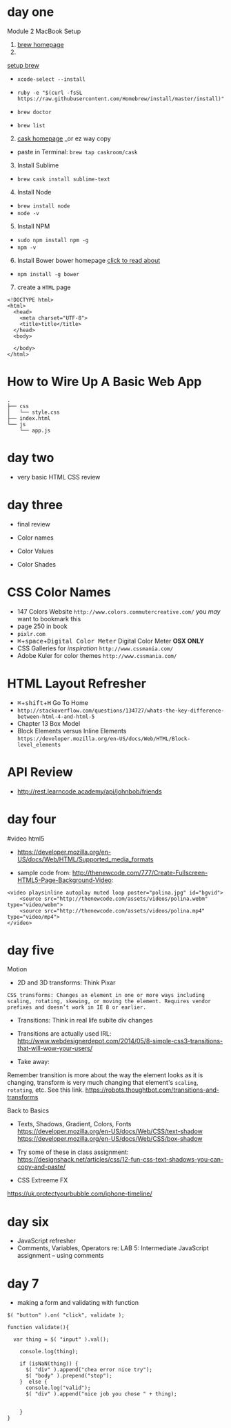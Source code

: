 # day one
Module 2 MacBook Setup

1. [brew homepage](http://brew.sh/)
2. 
 [setup brew](https://coolestguidesontheplanet.com/installing-homebrew-on-os-x-el-capitan-10-11-package-manager-for-unix-apps/) 

 * `xcode-select --install`

 * `ruby -e "$(curl -fsSL https://raw.githubusercontent.com/Homebrew/install/master/install)"`

 * `brew doctor`

 * `brew list`

2. [cask homepage](https://caskroom.github.io) _or ez way copy  
 * paste in Terminal: `brew tap caskroom/cask`

3. Install Sublime

 * `brew cask install sublime-text`

4. Install Node

 * `brew install node`
 * `node -v`

5. Install NPM

 * `sudo npm install npm -g`
 * `npm -v`
 
6. Install Bower bower homepage [click to read about](https://bower.io/)

 * `npm install -g bower`

7. create a `HTML` page

```
<!DOCTYPE html>
<html>
  <head>
    <meta charset="UTF-8">
    <title>title</title>
  </head>
  <body>
  
  </body>
</html>
```

# How to Wire Up A Basic Web App

```
.
├── css
│   └── style.css
├── index.html
└── js
    └── app.js
```

# day two
- very basic HTML CSS review


# day three
- final review


- Color names
- Color Values
- Color Shades


# CSS Color Names
- 147 Colors Website `http://www.colors.commutercreative.com/` you _may_ want to bookmark this 
- page 250 in book
- `pixlr.com`
- <kbd>⌘</kbd>+<kbd>space</kbd>+<kbd>Digital Color Meter</kbd> Digital Color Meter **OSX ONLY**
- CSS Galleries for _inspiration_ `http://www.cssmania.com/`
- Adobe Kuler for color themes `http://www.cssmania.com/`

# HTML Layout Refresher
- <kbd>⌘</kbd>+<kbd>shift</kbd>+<kbd>H</kbd> Go To Home
- `http://stackoverflow.com/questions/134727/whats-the-key-difference-between-html-4-and-html-5`
- Chapter 13 Box Model
- Block Elements versus Inline Elements `https://developer.mozilla.org/en-US/docs/Web/HTML/Block-level_elements`

# API Review
- http://rest.learncode.academy/api/johnbob/friends



# day four

#video html5

- https://developer.mozilla.org/en-US/docs/Web/HTML/Supported_media_formats

- sample code from: http://thenewcode.com/777/Create-Fullscreen-HTML5-Page-Background-Video: 


```
<video playsinline autoplay muted loop poster="polina.jpg" id="bgvid">
    <source src="http://thenewcode.com/assets/videos/polina.webm" type="video/webm">
    <source src="http://thenewcode.com/assets/videos/polina.mp4" type="video/mp4">
</video>

```


# day five


Motion

- 2D and 3D transforms: Think Pixar

```
CSS transforms: Changes an element in one or more ways including scaling, rotating, skewing, or moving the element. Requires vendor prefixes and doesn’t work in IE 8 or earlier.
```

- Transitions: Think in real life sublte div changes

- Transitions are actually used IRL: http://www.webdesignerdepot.com/2014/05/8-simple-css3-transitions-that-will-wow-your-users/

- Take away:

Remember transition is more about the way the element looks as it is changing, transform is very much changing that element's `scaling`, `rotating`, etc. See this link. https://robots.thoughtbot.com/transitions-and-transforms


Back to Basics

- Texts, Shadows, Gradient, Colors, Fonts
https://developer.mozilla.org/en-US/docs/Web/CSS/text-shadow
https://developer.mozilla.org/en-US/docs/Web/CSS/box-shadow

- Try some of these in class assignment:
https://designshack.net/articles/css/12-fun-css-text-shadows-you-can-copy-and-paste/

- CSS Extreeme FX

https://uk.protectyourbubble.com/iphone-timeline/


# day six

- JavaScript refresher
- Comments, Variables, Operators
re: LAB 5: Intermediate JavaScript assignment – using comments

# day 7

- making a form and validating with function

```
$( "button" ).on( "click", validate );

function validate(){
  
  var thing = $( "input" ).val();

    console.log(thing);

    if (isNaN(thing)) {
      $( "div" ).append("chea error nice try");
      $( "body" ).prepend("stop");
    }  else {
      console.log("valid"); 
      $( "div" ).append("nice job you chose " + thing);

      
    }
}
```





<!--- wedge



_day seven_

# Setup Sublime Some More
1. `npm install -g jshint`
2. JSHint `https://packagecontrol.io/packages/JSHint`
3. Package control `https://packagecontrol.io/installation#ST3`

# JS Checking Principles
- `console.log()`
- `document.write()`
- `alert()`

# Do Some JS, Operators
- `%` Modulous Operator
- `===` vs `==`
- Isralei video life michael `https://www.youtube.com/watch?v=n1-MCFsIwXQ`

# Do Some Arrays
- `https://www.youtube.com/watch?v=lP1uBtfssC0`

# JS getElementBy _and crew_
- `http://www.w3schools.com/jsref/prop_node_textcontent.asp`

# Complex Arrays
```
// complex functions pg 95
function size(w, h, d) {
  var sqf = w * h;
  var vol = w * h * d;
  var chooseYourAdventure = [sqf, vol]
  return chooseYourAdventure;
}

var sixFloorSqf = size(3,3)[0]  //[0]to get sqf 6f
var sixFloorVol = size(3,3,553)[1]  //[1]to get vol 6f
```
# Anonymous function video
- https://www.youtube.com/watch?v=LI-0ilvrvYk _(Indian)_

# Homework
- page 83 in the `JS Book`, do the `index.html` and the `app.js`
- use `.length`
- use an `anonymous function` as well for something I don't care what.
- put a `JS Comment` somewhere in the `code`, use both the `//` style and the `block comment` called `/* comment this */` so that you can prove you know the ways

---

_day eight_

# Variable Scope
- http://stackoverflow.com/questions/1470488/what-is-the-purpose-of-the-var-keyword-and-when-to-use-it-or-omit-it

```
var foo = 1;
bar = 2;

var passwordHolder = function()
{
    var foo = "password123"; // Local
    bar = "coco";     // Global

    // Execute an anonymous function
    (function()
    {
        var wibble = 1; // Local
        var foo = 266; // Inherits from scope above (creating a closure)
        moo = 300; // Global
    }())
}
passwordHolder();
alert(foo);
alert(bar);
```

# Awesome Closures Video
- https://www.youtube.com/watch?v=yiEeiMN2Khs

# HW
- String Methods
    - http://www.w3schools.com/js/js_string_methods.asp
    - aka pg. 135

- Write your *own* version of a **Event Listener** pg. 263, try to do 
    - (1) without with `The Event Object` and 
    - (2) one dealing with `The Event Object`, _hint_ think `variable e`

- Number Methods
    - aka pg. 132
    - http://www.w3schools.com/js/js_number_methods.asp

---
_day nine_

# Bubbling v Capturing
- Whats this `.addEventListener(type handler phase)` what does the `false` mean (in phase)?
- `http://www.w3schools.com/js/js_htmldom_eventlistener.asp`
- Default is Bubbling, it bubbles up from Child to Parent
- Default is false
- Swap it to `true` to use `Capturing` aka `useCapture` aka `true` to switch to `Capturing Mode`, meaning the `parent elemet` will harness the activity first

- How to stop: event.stopPropagation() [MDN Link](https://developer.mozilla.org/en-US/docs/Web/API/Event/stopPropagation)

# Hoisting
- Awesome hoisting video: `https://m.youtube.com/watch?v=WqXeFiii9k0`
- Function Expressions vs Functions
    - `var myFunc = function() { /*do stuff...` vs `function myFunc() { /*do stuff...`
    - the latter gets `hoisted` and will run fine, the former will return `not a func` most likely if called before it is used

# HW Review of `addEventListener` _basic_
- go here to study `http://www.w3schools.com/jsref/met_element_addeventlistener.asp`
- click on `Try it yourself >>`
- be comfortable changing things in there remember its `vanilla JS`

```
<!DOCTYPE html>
<html>
<body>

<p>This example uses the addEventListener() method to attach a click event to a button.</p>

<button id="myBtn">Try it</button>

<p><strong>Note:</strong> The addEventListener() method is not supported in Internet Explorer 8 and earlier versions.</p>

<p id="demo"></p>

<script>
var doStuff = function(){
    document.getElementById("demo").innerHTML = "Hello World";
}
document.getElementById("myBtn").addEventListener("click", doStuff, false );
</script>

</body>
</html>

```
# HW Reveiw of `addEventListener` _advanced_
```
<!DOCTYPE html>
<html>
<body>

<p id="foo">This example uses the addEventListener() method to attach a click event to a button.</p>

<button id="myBtn">Try it</button>

<script>
var bt = document.getElementById("myBtn");
var foo = document.getElementById("foo");

function checkWhatClicked(e) {
  var target = e.target; //get target of event
//  foo.innerHTML = "eee";
  foo.innerHTML = target;
}

function helloWorld(){
    foo.innerHTML ="Hello World!";
}

bt.addEventListener("click", checkWhatClicked, false);
</script>

</body>
</html>
```

# HW Assignment
- `139` in the `JS Book`
- What you're going to do is make a function that caluclates your current age in years.
- If this was _super_ easy for you go ahead and do some differnt **variations** of it to show your `age` in `hours` or `seconds`
- You may have to `Google` for these formulas
- Remember how we talked about phrasing questions to google in the `correct context`

---
_day ten_
- Array Methods _tons of 'em_ `http://www.w3schools.com/jsref/jsref_obj_array.asp`
- [sort filter video](https://egghead.io/lessons/javascript-javascript-array-methods-in-depth-filter)

# overview
- `objects`, `JSON API` Example `http://anilist-api.readthedocs.io/en/latest/anime.html#basic`
- `JS forEach(); Method` Spec'ed from: `http://www.w3schools.com/jsref/jsref_forEach.asp`
```
var gangsterRap = [ "ice cube", "easy e", "dr. dre", "vanilla ice", "ice tea", "ice lattee" ]

gangsterRap.forEach(function(singleRapper) {
    document.write("<li>" + singleRapper + " is rad as hell a juicy *#$&#! from the middle of a cell</li>");
});
```
- JS `filter();` Method, `bottom of page 537`

- Recognize _all_ the `Array Methods` available to study `http://www.w3schools.com/jsref/jsref_obj_array.asp`
- **pro tip** `JS Reserved Words` `http://www.w3schools.com/js/js_reserved.asp`, don't name your `variables` these or you will be confused

# Homework
- use JS `filter() method`
- use `page 537` at the bottom
- use the `.length` in order to set your filters just like _they_ did on `page 537` at the bottom
    - they used `conditionals` here FYI such as `>=` and `<=` we _breezed_ over these in class but go ahead and study them if you don't get what is going on
- learn as much as you can about the JS `filter() method`
- put **your own** spin on this, I want to see interesting variables and not just junk copied from the book

-->
